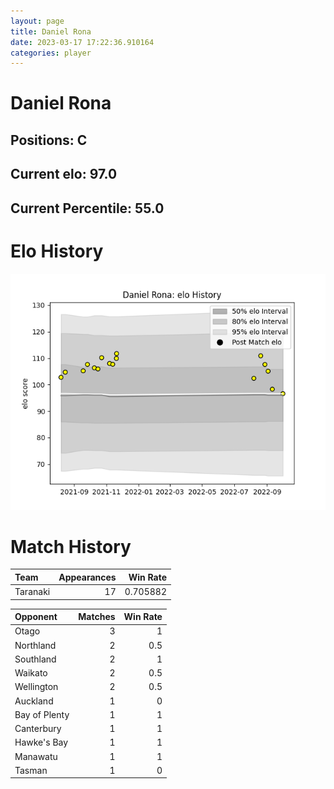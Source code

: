 ```yaml
---  
layout: page  
title: Daniel Rona  
date: 2023-03-17 17:22:36.910164  
categories: player  
---
```

# Daniel Rona

## Positions: C

## Current elo: 97.0

## Current Percentile: 55.0

# Elo History


![elo history](history_DanielRona.png)
# Match History


| Team     |   Appearances |   Win Rate |
|:---------|--------------:|-----------:|
| Taranaki |            17 |   0.705882 |

| Opponent      |   Matches |   Win Rate |
|:--------------|----------:|-----------:|
| Otago         |         3 |        1   |
| Northland     |         2 |        0.5 |
| Southland     |         2 |        1   |
| Waikato       |         2 |        0.5 |
| Wellington    |         2 |        0.5 |
| Auckland      |         1 |        0   |
| Bay of Plenty |         1 |        1   |
| Canterbury    |         1 |        1   |
| Hawke's Bay   |         1 |        1   |
| Manawatu      |         1 |        1   |
| Tasman        |         1 |        0   |